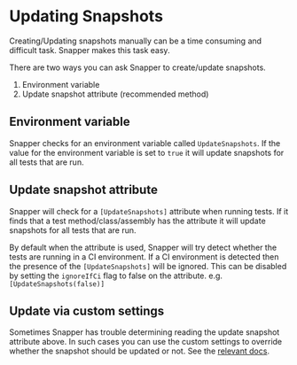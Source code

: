 # Updating Snapshots

Creating/Updating snapshots manually can be a time consuming and difficult task. Snapper makes this task easy.

There are two ways you can ask Snapper to create/update snapshots.

1. Environment variable
2. Update snapshot attribute (recommended method)

## Environment variable
Snapper checks for an environment variable called `UpdateSnapshots`. If the value for the environment variable is set to `true` it will update snapshots for all tests that are run.

## Update snapshot attribute
Snapper will check for a `[UpdateSnapshots]` attribute when running tests. If it finds that a test method/class/assembly has the attribute it will update snapshots for all tests that are run.

By default when the attribute is used, Snapper will try detect whether the tests are running in a CI environment. If a CI environment is detected then the presence of the `[UpdateSnapshots]` will be ignored.
This can be disabled by setting the `ignoreIfCi` flag to false on the attribute. e.g. `[UpdateSnapshots(false)]`

## Update via custom settings
Sometimes Snapper has trouble determining reading the update snapshot attribute above.
In such cases you can use the custom settings to override whether the snapshot should be updated or not.
See the [relevant docs](pages/snapper/custom_snapshot_settings?id=updating-snapshot-using-custom-settings).